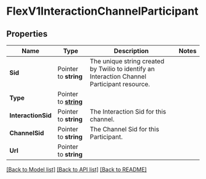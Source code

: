 # FlexV1InteractionChannelParticipant

## Properties

Name | Type | Description | Notes
------------ | ------------- | ------------- | -------------
**Sid** | Pointer to **string** | The unique string created by Twilio to identify an Interaction Channel Participant resource. |
**Type** | Pointer to [**string**](InteractionChannelParticipantEnumType.md) |  |
**InteractionSid** | Pointer to **string** | The Interaction Sid for this channel. |
**ChannelSid** | Pointer to **string** | The Channel Sid for this Participant. |
**Url** | Pointer to **string** |  |

[[Back to Model list]](../README.md#documentation-for-models) [[Back to API list]](../README.md#documentation-for-api-endpoints) [[Back to README]](../README.md)


